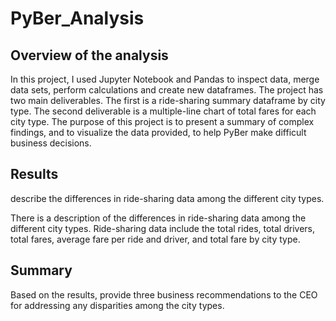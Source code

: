 # PyBer_Analysis

## Overview of the analysis
In this project, I used Jupyter Notebook and Pandas to inspect data, merge data sets, perform calculations and create new dataframes. The project has two main deliverables. The first is a ride-sharing summary dataframe by city type. The second deliverable is a multiple-line chart of total fares for each city type. The purpose of this project is to present a summary of complex findings, and to visualize the data provided, to help PyBer make difficult business decisions.


## Results

describe the differences in ride-sharing data among the different city types.

There is a description of the differences in ride-sharing data among the different city types. Ride-sharing data include the total rides, total drivers, total fares, average fare per ride and driver, and total fare by city type.

## Summary

Based on the results, provide three business recommendations to the CEO for addressing any disparities among the city types.
